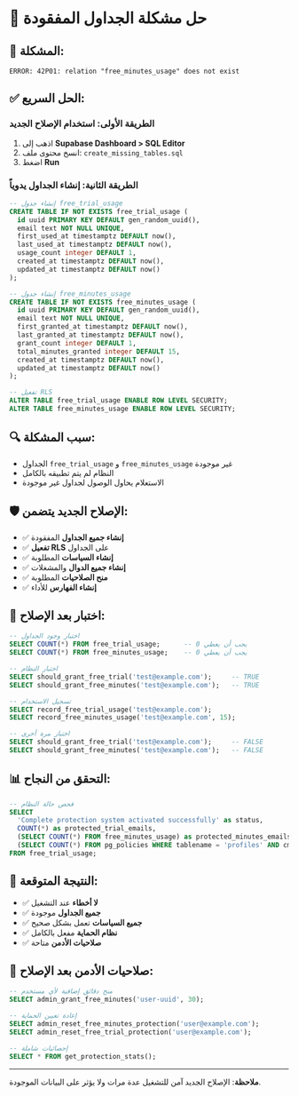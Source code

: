 # 🔧 حل مشكلة الجداول المفقودة

## 🚨 المشكلة:
```
ERROR: 42P01: relation "free_minutes_usage" does not exist
```

## ✅ الحل السريع:

### الطريقة الأولى: استخدام الإصلاح الجديد
1. اذهب إلى **Supabase Dashboard > SQL Editor**
2. انسخ محتوى ملف: `create_missing_tables.sql`
3. اضغط **Run**

### الطريقة الثانية: إنشاء الجداول يدوياً
```sql
-- إنشاء جدول free_trial_usage
CREATE TABLE IF NOT EXISTS free_trial_usage (
  id uuid PRIMARY KEY DEFAULT gen_random_uuid(),
  email text NOT NULL UNIQUE,
  first_used_at timestamptz DEFAULT now(),
  last_used_at timestamptz DEFAULT now(),
  usage_count integer DEFAULT 1,
  created_at timestamptz DEFAULT now(),
  updated_at timestamptz DEFAULT now()
);

-- إنشاء جدول free_minutes_usage
CREATE TABLE IF NOT EXISTS free_minutes_usage (
  id uuid PRIMARY KEY DEFAULT gen_random_uuid(),
  email text NOT NULL UNIQUE,
  first_granted_at timestamptz DEFAULT now(),
  last_granted_at timestamptz DEFAULT now(),
  grant_count integer DEFAULT 1,
  total_minutes_granted integer DEFAULT 15,
  created_at timestamptz DEFAULT now(),
  updated_at timestamptz DEFAULT now()
);

-- تفعيل RLS
ALTER TABLE free_trial_usage ENABLE ROW LEVEL SECURITY;
ALTER TABLE free_minutes_usage ENABLE ROW LEVEL SECURITY;
```

## 🔍 سبب المشكلة:
- الجداول `free_trial_usage` و `free_minutes_usage` غير موجودة
- النظام لم يتم تطبيقه بالكامل
- الاستعلام يحاول الوصول لجداول غير موجودة

## 🛡️ الإصلاح الجديد يتضمن:
- ✅ **إنشاء جميع الجداول** المفقودة
- ✅ **تفعيل RLS** على الجداول
- ✅ **إنشاء السياسات** المطلوبة
- ✅ **إنشاء جميع الدوال** والمشغلات
- ✅ **منح الصلاحيات** المطلوبة
- ✅ **إنشاء الفهارس** للأداء

## 🧪 اختبار بعد الإصلاح:
```sql
-- اختبار وجود الجداول
SELECT COUNT(*) FROM free_trial_usage;      -- يجب أن يعطي 0
SELECT COUNT(*) FROM free_minutes_usage;    -- يجب أن يعطي 0

-- اختبار النظام
SELECT should_grant_free_trial('test@example.com');     -- TRUE
SELECT should_grant_free_minutes('test@example.com');   -- TRUE

-- تسجيل الاستخدام
SELECT record_free_trial_usage('test@example.com');
SELECT record_free_minutes_usage('test@example.com', 15);

-- اختبار مرة أخرى
SELECT should_grant_free_trial('test@example.com');     -- FALSE
SELECT should_grant_free_minutes('test@example.com');   -- FALSE
```

## 📊 التحقق من النجاح:
```sql
-- فحص حالة النظام
SELECT 
  'Complete protection system activated successfully' as status,
  COUNT(*) as protected_trial_emails,
  (SELECT COUNT(*) FROM free_minutes_usage) as protected_minutes_emails,
  (SELECT COUNT(*) FROM pg_policies WHERE tablename = 'profiles' AND cmd = 'INSERT') as profiles_insert_policy_count
FROM free_trial_usage;
```

## 🎯 النتيجة المتوقعة:
- ✅ **لا أخطاء** عند التشغيل
- ✅ **جميع الجداول** موجودة
- ✅ **جميع السياسات** تعمل بشكل صحيح
- ✅ **نظام الحماية** مفعل بالكامل
- ✅ **صلاحيات الأدمن** متاحة

## 🔧 صلاحيات الأدمن بعد الإصلاح:
```sql
-- منح دقائق إضافية لأي مستخدم
SELECT admin_grant_free_minutes('user-uuid', 30);

-- إعادة تعيين الحماية
SELECT admin_reset_free_minutes_protection('user@example.com');
SELECT admin_reset_free_trial_protection('user@example.com');

-- إحصائيات شاملة
SELECT * FROM get_protection_stats();
```

---
**ملاحظة**: الإصلاح الجديد آمن للتشغيل عدة مرات ولا يؤثر على البيانات الموجودة. 